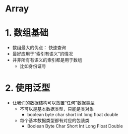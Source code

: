Array
=====

# 1. 数组基础

- 数组最大的优点： 快速查询
- 最好应用于“索引有语义”的情况
- 并非所有有语义的索引都是用于数组
    - 比如身份证号

# 2. 使用泛型

- 让我们的数据结构可以放置“任何”数据类型
    - 不可以是基本数据类型，只能是类对象
        - boolean byte char short int long float double
    - 每个基本数据类型都有对应的包装类
        - Boolean Byte Char Short Int Long Float Double